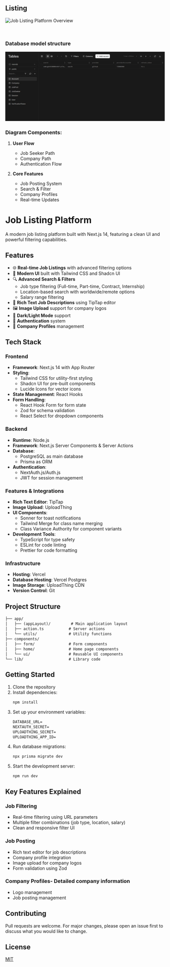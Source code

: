 
## Listing

![Job Listing Platform Overview](/public/Listing_excalidraw.png)

<br>

### Database model structure

![Job Listing Platform Overview](/public/DB-structure.jpg)



### Diagram Components:
1. **User Flow**
   - Job Seeker Path
   - Company Path
   - Authentication Flow

2. **Core Features**
   - Job Posting System
   - Search & Filter
   - Company Profiles
   - Real-time Updates

# Job Listing Platform

A modern job listing platform built with Next.js 14, featuring a clean UI and powerful filtering capabilities.

## Features

- 🌐 **Real-time Job Listings** with advanced filtering options
- 🎨 **Modern UI** built with Tailwind CSS and Shadcn UI
- 🔍 **Advanced Search & Filters**
  - Job type filtering (Full-time, Part-time, Contract, Internship)
  - Location-based search with worldwide/remote options
  - Salary range filtering
- 📝 **Rich Text Job Descriptions** using TipTap editor
- 🖼️ **Image Upload** support for company logos
- 🌙 **Dark/Light Mode** support
- 🔐 **Authentication** system
- 💼 **Company Profiles** management

## Tech Stack

### Frontend
- **Framework**: Next.js 14 with App Router
- **Styling**: 
  - Tailwind CSS for utility-first styling
  - Shadcn UI for pre-built components
  - Lucide Icons for vector icons
- **State Management**: React Hooks
- **Form Handling**:
  - React Hook Form for form state
  - Zod for schema validation
  - React Select for dropdown components

### Backend
- **Runtime**: Node.js
- **Framework**: Next.js Server Components & Server Actions
- **Database**: 
  - PostgreSQL as main database
  - Prisma as ORM
- **Authentication**: 
  - NextAuth.js/Auth.js
  - JWT for session management

### Features & Integrations
- **Rich Text Editor**: TipTap
- **Image Upload**: UploadThing
- **UI Components**:
  - Sonner for toast notifications
  - Tailwind Merge for class name merging
  - Class Variance Authority for component variants
- **Development Tools**:
  - TypeScript for type safety
  - ESLint for code linting
  - Prettier for code formatting

### Infrastructure
- **Hosting**: Vercel
- **Database Hosting**: Vercel Postgres
- **Image Storage**: UploadThing CDN
- **Version Control**: Git

## Project Structure

```
├── app/
│   ├── (appLayout)/         # Main application layout
│   ├── action.ts           # Server actions
│   └── utils/              # Utility functions
├── components/
│   ├── form/               # Form components
│   ├── home/               # Home page components
│   └── ui/                 # Reusable UI components
└── lib/                    # Library code
```

## Getting Started

1. Clone the repository
2. Install dependencies:
   ```bash
   npm install
   ```
3. Set up your environment variables:
   ```env
   DATABASE_URL=
   NEXTAUTH_SECRET=
   UPLOADTHING_SECRET=
   UPLOADTHING_APP_ID=
   ```
4. Run database migrations:
   ```bash
   npx prisma migrate dev
   ```
5. Start the development server:
   ```bash
   npm run dev
   ```

## Key Features Explained

### Job Filtering
- Real-time filtering using URL parameters
- Multiple filter combinations (job type, location, salary)
- Clean and responsive filter UI

### Job Posting
- Rich text editor for job descriptions
- Company profile integration
- Image upload for company logos
- Form validation using Zod
### Company Profiles- Detailed company information
- Logo management
- Job posting management

## Contributing

Pull requests are welcome. For major changes, please open an issue first to discuss what you would like to change.

## License

[MIT](https://choosealicense.com/licenses/mit/)
